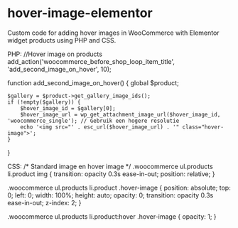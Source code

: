 # hover-image-elementor
Custom code for adding hover images in WooCommerce with Elementor widget products using PHP and CSS.

PHP:
//Hover image on products
add_action('woocommerce_before_shop_loop_item_title', 'add_second_image_on_hover', 10);

function add_second_image_on_hover() {
    global $product;

    $gallery = $product->get_gallery_image_ids();
    if (!empty($gallery)) {
        $hover_image_id = $gallery[0];
        $hover_image_url = wp_get_attachment_image_url($hover_image_id, 'woocommerce_single'); // Gebruik een hogere resolutie
        echo '<img src="' . esc_url($hover_image_url) . '" class="hover-image">';
    }
}

CSS:
/* Standard image en hover image */
.woocommerce ul.products li.product img {
    transition: opacity 0.3s ease-in-out;
    position: relative;
}

.woocommerce ul.products li.product .hover-image {
    position: absolute;
    top: 0;
    left: 0;
    width: 100%;
    height: auto;
    opacity: 0;
    transition: opacity 0.3s ease-in-out;
    z-index: 2;
}

.woocommerce ul.products li.product:hover .hover-image {
    opacity: 1;
}
